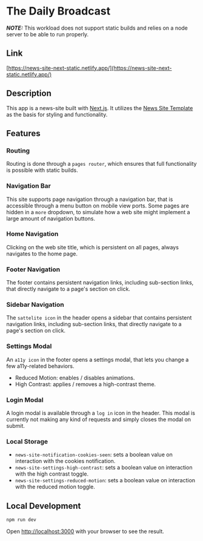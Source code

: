 # The Daily Broadcast

**_NOTE:_** This workload does not support static builds and relies on a node server to be able to run properly.

## Link

[https://news-site-next-static.netlify.app/](https://news-site-next-static.netlify.app/)

## Description

This app is a news-site built with [Next.js](https://nextjs.org/). It utilizes the [News Site Template](https://github.com/flashdesignory/news-site-template) as the basis for styling and functionality.

## Features

### Routing

Routing is done through a `pages router`, which ensures that full functionality is possible with static builds.

### Navigation Bar

This site supports page navigation through a navigation bar, that is accessible through a menu button on mobile view ports.
Some pages are hidden in a `more` dropdown, to simulate how a web site might implement a large amount of navigation buttons.

### Home Navigation

Clicking on the web site title, which is persistent on all pages, always navigates to the home page.

### Footer Navigation

The footer contains persistent navigation links, including sub-section links, that directly navigate to a page's section on click.

### Sidebar Navigation

The `sattelite icon` in the header opens a sidebar that contains persistent navigation links, including sub-section links, that directly navigate to a page's section on click.

### Settings Modal

An `a11y icon` in the footer opens a settings modal, that lets you change a few a11y-related behaviors.

-   Reduced Motion: enables / disables animations.
-   High Contrast: applies / removes a high-contrast theme.

### Login Modal

A login modal is available through a `log in` icon in the header. This modal is currently not making any kind of requests and simply closes the modal on submit.

### Local Storage

-   `news-site-notification-cookies-seen`: sets a boolean value on interaction with the cookies notification.
-   `news-site-settings-high-contrast`: sets a boolean value on interaction with the high contrast toggle.
-   `news-site-settings-reduced-motion`: sets a boolean value on interaction with the reduced motion toggle.

## Local Development

```bash
npm run dev
```

Open [http://localhost:3000](http://localhost:3000) with your browser to see the result.